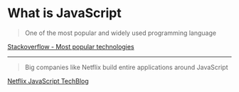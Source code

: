 # What is JavaScript

> One of the most popular and widely used programming language

[Stackoverflow - Most popular technologies](https://insights.stackoverflow.com/survey/2021#section-most-popular-technologies-programming-scripting-and-markup-languages)

<hr />

> Big companies like Netflix build entire applications around JavaScript

[Netflix JavaScript TechBlog](https://netflixtechblog.com/tagged/javascript)
